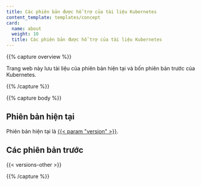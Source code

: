 ```yaml
---
title: Các phiên bản được hỗ trợ của tài liệu Kubernetes
content_template: templates/concept
card:
  name: about
  weight: 10
  title: Các phiên bản được hỗ trợ của tài liệu Kubernetes
---
```


{{% capture overview %}}

Trang web này lưu tài liệu của phiên bản hiện tại và bốn phiên bản trước của Kubernetes.

{{% /capture %}}

{{% capture body %}}

## Phiên bản hiện tại

Phiên bản hiện tại là
[{{< param "version" >}}](/).

## Các phiên bản trước

{{< versions-other >}}

{{% /capture %}}
